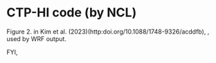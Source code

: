 # CTP-HI code (by NCL)

Figure 2. in Kim et al. (2023)(http:doi.org/10.1088/1748-9326/acddfb),
, used by WRF output.


FYI,

